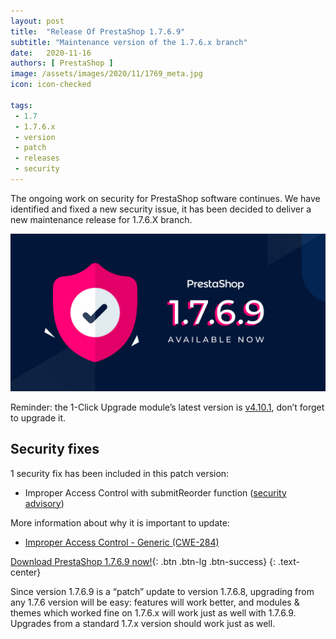 ```yaml
---
layout: post
title:  "Release Of PrestaShop 1.7.6.9"
subtitle: "Maintenance version of the 1.7.6.x branch"
date:   2020-11-16
authors: [ PrestaShop ]
image: /assets/images/2020/11/1769_meta.jpg
icon: icon-checked

tags:
 - 1.7
 - 1.7.6.x
 - version
 - patch
 - releases
 - security
---
```



The ongoing work on security for PrestaShop software continues. We have identified and fixed a new security issue, it has been decided to deliver a new maintenance release for 1.7.6.X branch.

![1.7.6.9 is available!](/assets/images/2020/11/1769_meta.jpg)

Reminder: the 1-Click Upgrade module’s latest version is [v4.10.1](https://github.com/PrestaShop/autoupgrade/releases/tag/v4.10.1), don’t forget to upgrade it.

## Security fixes

1 security fix has been included in this patch version:

- Improper Access Control with submitReorder function ([security advisory](https://github.com/PrestaShop/PrestaShop/security/advisories/GHSA-frf2-c9q3-qg9m))

More information about why it is important to update:
- [Improper Access Control - Generic (CWE-284)](https://cwe.mitre.org/data/definitions/284.html)



[Download PrestaShop 1.7.6.9 now!](https://www.prestashop.com/en/download){: .btn .btn-lg .btn-success}
{: .text-center}



Since version 1.7.6.9 is a “patch” update to version 1.7.6.8, upgrading from any 1.7.6 version will be easy: features will work better, and modules & themes which worked fine on 1.7.6.x will work just as well with 1.7.6.9. Upgrades from a standard 1.7.x version should work just as well.
